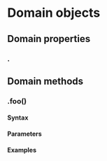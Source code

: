 # Domain objects

## Domain properties

### .

## Domain methods

### .foo()


#### Syntax

#### Parameters

#### Examples

